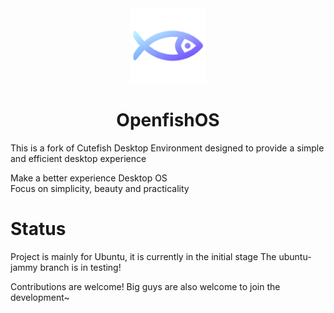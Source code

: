 <div align="center">
  <img alt="OpenfishOS logo" src="https://raw.githubusercontent.com/OpenfishOS/.github/main/logo/openfish-git.png" width="120">
</div>

<div align="center">
  <h1>OpenfishOS</h1>
</div>

This is a fork of Cutefish Desktop Environment designed to provide a simple and efficient desktop experience

Make a better experience Desktop OS     
Focus on simplicity, beauty and practicality

# Status

Project is mainly for Ubuntu, it is currently in the initial stage
The ubuntu-jammy branch is in testing!

Contributions are welcome! Big guys are also welcome to join the development~ 
